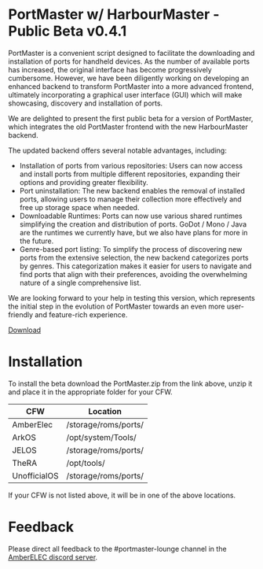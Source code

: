 # PortMaster w/ HarbourMaster - Public Beta v0.4.1

PortMaster is a convenient script designed to facilitate the downloading and installation of ports for handheld devices. As the number of available ports has increased, the original interface has become progressively cumbersome. However, we have been diligently working on developing an enhanced backend to transform PortMaster into a more advanced frontend, ultimately incorporating a graphical user interface (GUI) which will make showcasing, discovery and installation of ports.

We are delighted to present the first public beta for a version of PortMaster, which integrates the old PortMaster frontend with the new HarbourMaster backend.

The updated backend offers several notable advantages, including:

- Installation of ports from various repositories: Users can now access and install ports from multiple different repositories, expanding their options and providing greater flexibility.
- Port uninstallation: The new backend enables the removal of installed ports, allowing users to manage their collection more effectively and free up storage space when needed.
- Downloadable Runtimes: Ports can now use various shared runtimes simplifying the creation and distribution of ports. GoDot / Mono / Java are the runtimes we currently have, but we also have plans for more in the future.
- Genre-based port listing: To simplify the process of discovering new ports from the extensive selection, the new backend categorizes ports by genres. This categorization makes it easier for users to navigate and find ports that align with their preferences, avoiding the overwhelming nature of a single comprehensive list.

We are looking forward to your help in testing this version, which represents the initial step in the evolution of PortMaster towards an even more user-friendly and feature-rich experience.


[Download](https://github.com/kloptops/harbourmaster/releases/latest)

# Installation

To install the beta download the PortMaster.zip from the link above, unzip it and place it in the appropriate folder for your CFW.

| CFW          | Location               |
|--------------|------------------------|
| AmberElec    | /storage/roms/ports/   |
| ArkOS        | /opt/system/Tools/     |
| JELOS        | /storage/roms/ports/   |
| TheRA        | /opt/tools/            |
| UnofficialOS | /storage/roms/ports/   |

If your CFW is not listed above, it will be in one of the above locations.

# Feedback

Please direct all feedback to the #portmaster-lounge channel in the [AmberELEC discord server](https://discord.com/invite/R9Er7hkRMe).
